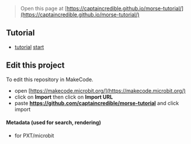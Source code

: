 
> Open this page at [https://captaincredible.github.io/morse-tutorial/](https://captaincredible.github.io/morse-tutorial/)

## Tutorial

* [tutorial](/morse-tutorial/tutorial) [start](https://makecode.microbit.org/#tutorial:github:captaincredible/morse-tutorial/tutorial)

## Edit this project

To edit this repository in MakeCode. 

* open [https://makecode.microbit.org/](https://makecode.microbit.org/)
* click on **Import** then click on **Import URL**
* paste **https://github.com/captaincredible/morse-tutorial** and click import

#### Metadata (used for search, rendering)

* for PXT/microbit
<script src="https://makecode.com/gh-pages-embed.js"></script><script>makeCodeRender("{{ site.makecode.home_url }}", "{{ site.github.owner_name }}/{{ site.github.repository_name }}");</script>
